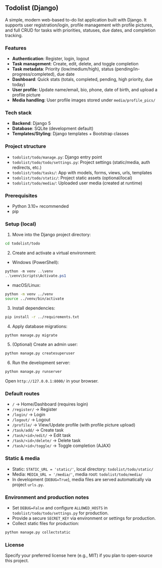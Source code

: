 ## Todolist (Django)

A simple, modern web-based to-do list application built with Django. It supports user registration/login, profile management with profile pictures, and full CRUD for tasks with priorities, statuses, due dates, and completion tracking.

### Features
- **Authentication**: Register, login, logout
- **Task management**: Create, edit, delete, and toggle completion
- **Task metadata**: Priority (low/medium/high), status (pending/in-progress/completed), due date
- **Dashboard**: Quick stats (totals, completed, pending, high priority, due today)
- **User profile**: Update name/email, bio, phone, date of birth, and upload a profile picture
- **Media handling**: User profile images stored under `media/profile_pics/`

### Tech stack
- **Backend**: Django 5
- **Database**: SQLite (development default)
- **Templates/Styling**: Django templates + Bootstrap classes

### Project structure
- `todolist/todo/manage.py`: Django entry point
- `todolist/todo/todo/settings.py`: Project settings (static/media, auth redirects, etc.)
- `todolist/todo/tasks/`: App with models, forms, views, urls, templates
- `todolist/todo/static/`: Project static assets (optional/local)
- `todolist/todo/media/`: Uploaded user media (created at runtime)

### Prerequisites
- Python 3.10+ recommended
- pip

### Setup (local)
1) Move into the Django project directory:
```bash
cd todolist/todo
```

2) Create and activate a virtual environment:
- Windows (PowerShell):
```powershell
python -m venv ..\venv
..\venv\Scripts\Activate.ps1
```
- macOS/Linux:
```bash
python -m venv ../venv
source ../venv/bin/activate
```

3) Install dependencies:
```bash
pip install -r ../requirements.txt
```

4) Apply database migrations:
```bash
python manage.py migrate
```

5) (Optional) Create an admin user:
```bash
python manage.py createsuperuser
```

6) Run the development server:
```bash
python manage.py runserver
```

Open `http://127.0.0.1:8000/` in your browser.

### Default routes
- `/` → Home/Dashboard (requires login)
- `/register/` → Register
- `/login/` → Login
- `/logout/` → Logout
- `/profile/` → View/Update profile (with profile picture upload)
- `/task/add/` → Create task
- `/task/<id>/edit/` → Edit task
- `/task/<id>/delete/` → Delete task
- `/task/<id>/toggle/` → Toggle completion (AJAX)

### Static & media
- Static: `STATIC_URL = 'static/'`, local directory: `todolist/todo/static/`
- Media: `MEDIA_URL = '/media/'`, media root: `todolist/todo/media/`
- In development (`DEBUG=True`), media files are served automatically via project `urls.py`.

### Environment and production notes
- Set `DEBUG=False` and configure `ALLOWED_HOSTS` in `todolist/todo/todo/settings.py` for production.
- Provide a secure `SECRET_KEY` via environment or settings for production.
- Collect static files for production:
```bash
python manage.py collectstatic
```

### License
Specify your preferred license here (e.g., MIT) if you plan to open-source this project.

